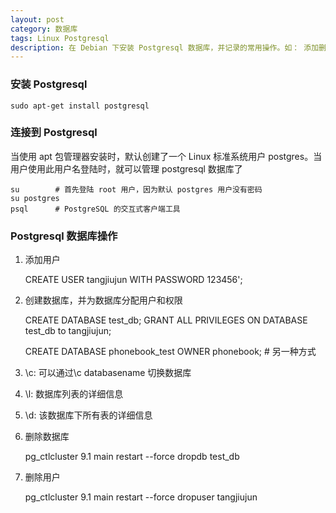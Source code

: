 ```yaml
---
layout: post
category: 数据库
tags: Linux Postgresql 
description: 在 Debian 下安装 Postgresql 数据库，并记录的常用操作。如： 添加删除用户，添加删除数据库。查询数据库等。
---
```


### 安装 Postgresql

    sudo apt-get install postgresql

### 连接到 Postgresql
  当使用 apt 包管理器安装时，默认创建了一个 Linux 标准系统用户 postgres。当用户使用此用户名登陆时，就可以管理 postgresql 数据库了

    su        # 首先登陆 root 用户，因为默认 postgres 用户没有密码
    su postgres
    psql      # PostgreSQL 的交互式客户端工具

### Postgresql 数据库操作
  1. 添加用户

        CREATE USER tangjiujun WITH PASSWORD 123456';

  2. 创建数据库，并为数据库分配用户和权限

        CREATE DATABASE test_db;
        GRANT ALL PRIVILEGES ON DATABASE test_db to tangjiujun;

        CREATE DATABASE phonebook_test OWNER phonebook;        # 另一种方式

  3. \c: 可以通过\c databasename  切换数据库
  4. \l: 数据库列表的详细信息
  5. \d: 该数据库下所有表的详细信息
  6. 删除数据库

        pg_ctlcluster 9.1 main restart --force
        dropdb test_db
        
  7. 删除用户

        pg_ctlcluster 9.1 main restart --force
        dropuser tangjiujun
